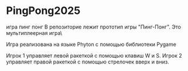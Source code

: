 # PingPong2025
игра пинг понг 
В репозиторие лежит прототип игры "Пинг-Понг". Это мультиплеерная игра\

Игра реализована на языке Phyton с помощью библиотеки Pygame

Игрок 1 управляет левой ракеткой с помощью клавиш W и S. Игрок 2 управляет правой ракеткой с помощью стрелочек вверх и вниз.
